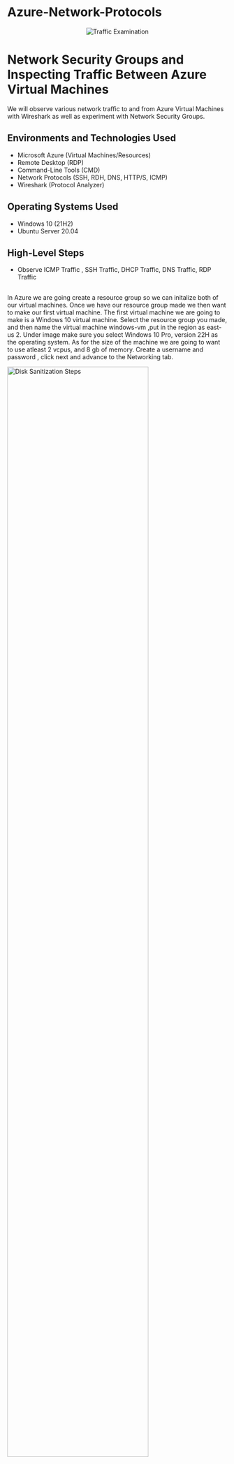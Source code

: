 # Azure-Network-Protocols
<p align="center">
<img src="https://i.imgur.com/3ASB3WY.png" alt="Traffic Examination"/>
</p>

<h1>Network Security Groups and Inspecting Traffic Between Azure Virtual Machines</h1>
We will observe various network traffic to and from Azure Virtual Machines with Wireshark as well as experiment with Network Security Groups. <br />




<h2>Environments and Technologies Used</h2>

- Microsoft Azure (Virtual Machines/Resources)
- Remote Desktop  (RDP)
-  Command-Line Tools (CMD)
-  Network Protocols (SSH, RDH, DNS, HTTP/S, ICMP)
- Wireshark (Protocol Analyzer)

<h2>Operating Systems Used </h2>

- Windows 10 (21H2)
- Ubuntu Server 20.04

<h2>High-Level Steps</h2>

- Observe ICMP Traffic , SSH Traffic, DHCP Traffic, DNS Traffic, RDP Traffic


<h2></h2>


 In Azure we are going  create a resource group so we can initalize both of our virtual machines. Once we have our resource group made we then want to make our first virtual machine. The first virtual machine we are going to make is a Windows 10 virtual machine. Select the resource group you made,  and then name the virtual machine windows-vm ,put in the region as east-us 2. Under image make sure you select Windows 10 Pro, version 22H as the operating system. As for the size of the machine we are going to want to use atleast 2 vcpus, and 8 gb of memory. Create a username and password , click next and advance to the Networking tab.

<p>
<img src="https://i.imgur.com/0BJ4CEM.png" height="80%" width="80%" alt="Disk Sanitization Steps"/>
</p>
<p>
  

<p>
<img src="https://i.imgur.com/JKvpQo7.png" height="80%" width="80%" alt="Disk Sanitization Steps"/>
</p>
<p>
</p>
<p>
  
 After this step we are going to click on next until we get to the networking page and it should automatically create a virtual network and subnet for us. 
  

<p>
<img src="https://i.imgur.com/tt5dKZF.png" height="80%" width="80%" alt="Disk Sanitization Steps"/>
</p>
<p>
  
  Click review and create .
  
  Now we will create the second Virtual Machine, but this time it will be a Ubuntu Server 20.04 LTS machine. It will be the same process as creating our first machine but instead we are going to switch the SSH public key to password. 
  
<p>
<img src="https://i.imgur.com/s0GxVvx.png" height="80%" width="80%" alt="Disk Sanitization Steps"/>
</p>
<p>
 <img src="https://i.imgur.com/mLrA4C6.png" height="80%" width="80%" alt="Disk Sanitization Steps"/> 
<p>
 <img src="https://i.imgur.com/bikM8P2.png" height="80%" width="80%" alt="Disk Sanitization Steps"/> 
<img src="https://i.imgur.com/g9LWesz.png" height="80%" width="80%" alt="Disk Sanitization Steps"/>
</p>
<p>
  
  Click next until we get to the networking .
  </p>
<br />
</p>


  
  The networking should automatically give us the virtual network from the Virtual Machine as well as the subnet. 
  
<p>
<img src="https://i.imgur.com/Gsy2yVC.png" height="80%" width="80%" alt="Disk Sanitization Steps"/>
</p>
<p>
  Click review and create, We have created our second Virtual Machine.
</p>
<br />

 </p>
<p>
 </p>
<p>
 
 Now that we have both virtual machines up and running we are going to connect to our Windows 10 vm using the remote desktop connection (RDP).

 </p>
<br />

 <img src="https://i.imgur.com/KcQkkyV.png" height="80%" width="80%" alt="Disk Sanitization Steps"/>
 </p>
<br />

 
 Once we are connected we are going to go to our browser and download and install Wireshark. https://www.wireshark.org
 <b/>
 
 </p>
<p>
 </h1>
 </p>
<p>
 
 "Wireshark is a free and open-source packet analyzer. It is used for network troubleshooting, analysis, software and communications protocol development, and education." 
 </p>
<br />
</p>
<br />
<p>
 
 Open wireshark and filter for ICMP traffic only.
 </p>
<br />

 
 <p>
<img src="https://i.imgur.com/ZyOZ0qS.png" height="80%" width="80%" alt="Disk Sanitization Steps"/>
</p>
<p>
 </p>
<br />

   We are going to want to retrieve the private IP address of our Ubuntu Virtual Machine and then attempt to ping it from within our Windows 10 Virtual Machine using wireshark. To ping the private IP address of the Ubuntu machine open Powershell on the Windows machine and type: ping 10.0.0.5 or your private IP address from the Ubuntu machine.
 
<p>
<img src="https://i.imgur.com/kWg0lBE.png" height="80%" width="80%" alt="Disk Sanitization Steps"/>
</p>
<p>
 
<p>
<img src="https://i.imgur.com/UeTa7Ns.png" height="80%" width="80%" alt="Disk Sanitization Steps"/>
</p>
<p>
 
  In  Powershell ping www.google.com and observe the traffic in wireshark.

   <br />
</p> <br />
</p>
 
   We  are now going to initiate a non-stop ping from our Windows 10 Virtual Machine to our Ubuntu Virtual Machine.
 
   Open the Network Security Group of our Ubuntu machine and disable incoming (inbound) ICMP traffic. To disable incoming ICMP traffic click "Add" new rule and copy everything exactly from the picture. Once that is done you can create the rule and it will create automatically and show up as a new rule.
 
 <p>
<img src="https://i.imgur.com/iMHClQN.png" height="80%" width="80%" alt="Disk Sanitization Steps"/>
</p>
<p>
 <img src="https://i.imgur.com/lKGTmIY.png" height="80%" width="80%" alt="Disk Sanitization Steps"/>
<p>
<img src="https://i.imgur.com/cucYV87.png" height="80%" width="80%" alt="Disk Sanitization Steps"/>
</p>
<p>
 
 Now that we have disabled incoming ICMP traffic from the Liniux Virtual Machine if we go back to Windows Virtual Machine  you can see the ping request is timing out. 
 <br />
</p>
<img src="https://i.imgur.com/0PpPJ5Y.png" height="80%" width="80%" alt="Disk Sanitization Steps"/>
<br />
<p>
   Re-enable ICMP traffic for the Network Security Group on your Ubuntu Virtual Machine by deleting the inbound security rule that you created prior .

 <br />
</p>
<img src="https://i.imgur.com/pFJV8Qh.png" height="80%" width="80%" alt="Disk Sanitization Steps"/>
<br />
<p>

 
Back in the Windows 10 Virtual Machine, observe the ICMP traffic in WireShark and the command line Ping activity (should start working)

  <br />
</p>
<img src="https://i.imgur.com/9u4iOZe.png" height="80%" width="80%" alt="Disk Sanitization Steps"/>
<br />
<p>

 
  Next, we examine SSH traffic. I logged in to the Ubuntu server via PowerShell with the ssh command. With Wireshark, I filtered the traffic with tcp.port == 22. While logged into the Ubuntu server, 
</p>
<br />
 
 <img src="https://i.imgur.com/ESbqrjs.png" height="80%" width="80%" alt="Disk Sanitization Steps"/>
 
<br />
<p>

 
 I exited the Ubuntu server in order to filter for DHCP traffic. To see it in action, I decided to attempt to issue a new IP address from my Virtual Machine. The command ipconfig /renew will attempt to issue the new IP address and will temporarily disconnect  for a few seconds. After reconnecting, the resulting traffic is shown in Wireshark.
 <br />
<p>

<img src="https://i.imgur.com/8U4j8Wr.png" height="80%" width="80%" alt="Disk Sanitization Steps"/>

<br />
<p>

Now we observe DNS traffic, I used the filter udp.port == 53 and the command nslookup. I wanted to see the results that are from looking up google.com and disney.com, two very popular visited sites.
<br />
<p>
<img src="https://i.imgur.com/SXyMgZd.png" height="80%" width="80%" alt="Disk Sanitization Steps"/>
 <br />
<p>



Lastly we observe RDP traffic. The filter for Wireshark is tcp.port == 3389. There is non-stop traffic because RDP is constantly showing me a live stream from one computer to another (in my case, my computer accessing the Virtual Machine that is hosted on Azure) and this traffic is always transmitted. 
 
<img src="https://i.imgur.com/5EP2OGT.png" height="80%" width="80%" alt="Disk Sanitization Steps"/> 
 
 <br />
<p>

 
 This write-up effectively details our exploration of network traffic using various protocols and tools like Wireshark. 
 
 
 
 
 
 
 
 
  
  
